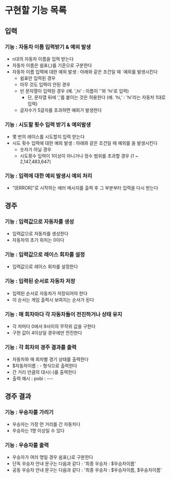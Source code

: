 # 구현할 기능 목록

## 입력

### 기능 : 자동차 이름 입력받기 & 예외 발생

- n대의 자동차 이름을 입력 받는다
- 자동차 이름은 쉼표(,)를 기준으로 구분한다
- 자동차 이름 입력에 대한 예외 발생 : 아래와 같은 조건일 때 `예외를 발생시킨다
  - 쉼표만 입력된 경우
  - 아무 것도 입력이 안된 경우
  - 빈 문자열이 입력된 경우 (예. ',hi' : 이름이 ''와 'hi'로 입력)
    - 단, 문자열 뒤에 ','를 붙이는 것은 허용한다 (예. 'hi,' : 'hi'라는 자동차 1대로 입력)
  - 글자수가 5글자를 초과하면 예외가 발생한다

    
### 기능 : 시도할 횟수 입력 받기 & 예외발생

- 몇 번의 레이스를 시도할지 입력 받는다 
- 시도 횟수 입력에 대한 예외 발생 : 아래와 같은 조건일 때 예외를 을 발생시킨다
  - 숫자가 아닐 경우 
  - 시도횟수 입력이 1이상이 아니거나 정수 범위를 초과할 경우 (1 ~ 2,147,483,647)
  
### 기능 : 입력에 대한 예외 발생시 예외 처리 

- "[ERROR]"로 시작하는 에러 메시지를 출력 후 그 부분부터 입력을 다시 받는다

## 경주

### 기능 : 입력값으로 자동차를 생성 

- 입력값으로 자동차를 생성한다
- 자동차의 초기 위치는 0이다 

### 기능 : 입력값으로 레이스 회차를 설정

- 입력값으로 레이스 회차를 설정한다

### 기능 : 입력된 순서로 자동차 저장 

- 입력된 순서로 자동차가 저장되어야 한다
- 이 순서는 게임 출력시 보여지는 순서가 된다

### 기능 : 매 회차마다 각 자동차들이 전진하거나 상태 유지

- 각 차마다 0에서 9사이의 무작위 값을 구한다 
- 구한 값이 4이상일 경우에만 전진한다

### 기능 : 각 회차의 경주 결과를 출력

- 자동차와 매 회차별 경기 상태를 출력한다
- $자동차이름 : -  형식으로 출력한다
- 간 거리 만큼의 대시(-)를 출력한다 
- 출력 예시 : pobi : ---

## 경주 결과

### 기능 : 우승자를 가리기

- 우승자는 가장 먼 거리를 간 자동차다
- 우승자는 1명 이상일 수 있다

### 기능 : 우승자를 출력

- 우승자가 여러 명일 경우 쉼표(,)로 구분한다 
- 단독 우승자 안내 문구는 다음과 같다 : '최종 우승자 : $우승차이름'
- 공동 우승자 안내 문구는 다음과 같다 : '최종 우승자 : $우승자이름, $우승자이름'
